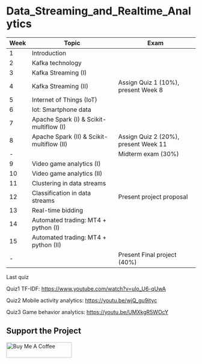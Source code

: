 # Data_Streaming_and_Realtime_Analytics
| Week  |  Topic | Exam |
| ----  |  ---- | ---- |
| 1     |     Introduction |
| 2     |     Kafka technology |
| 3     |     Kafka Streaming (I) |
| 4     |     Kafka Streaming (II) | Assign Quiz 1 (10%), present Week 8 |
| 5     |     Internet of Things (IoT) | 
| 6     |     Iot: Smartphone data |
| 7     |     Apache Spark (I) & Scikit-multiflow (I) |
| 8     |     Apache Spark (II) & Scikit-multiflow (II) | Assign Quiz 2 (20%), present Week 11 |
| -     |     | Midterm exam (30%) |
| 9     |     Video game analytics (I) | 
| 10    |     Video game analytics (II) | 
| 11    |     Clustering in data streams |
| 12    |     Classification in data streams | Present project proposal |
| 13    |     Real-time bidding |
| 14    |     Automated trading: MT4 + python (I) | 
| 15    |     Automated trading: MT4 + python (II) |
| -     |     | Present Final project (40%) | 

Last quiz

Quiz1 TF-IDF: https://www.youtube.com/watch?v=ulo_U6-qUwA

Quiz2 Mobile activity analytics: https://youtu.be/wjQ_gu9ityc

Quiz3 Game behavior analytics: https://youtu.be/UMXkgR5WOcY


## Support the Project

<a href="https://www.buymeacoffee.com/pokekarat" target="_blank"><img src="https://cdn.buymeacoffee.com/buttons/default-orange.png" alt="Buy Me A Coffee" height="41" width="174"></a>
